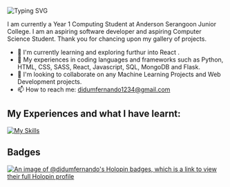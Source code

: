 ![Typing SVG](https://readme-typing-svg.demolab.com/?lines=I+am+Didum+Fernando!)
 
 I am currently a Year 1 Computing Student at Anderson Serangoon Junior College. I am an aspiring software developer and aspiring Computer Science Student. Thank you for chancing upon my gallery of projects.
 
 - 🌱  I'm currently learning and exploring furthur into React .
 - 🔭  My experiences in coding languages and frameworks such as Python, HTML, CSS, SASS, React, Javascript, SQL, MongoDB and Flask.
 - 👯  I'm looking to collaborate on any Machine Learning Projects and Web Development projects.
 - 📫  How to reach me: didumfernando1234@gmail.com



## My Experiences and what I have learnt:

[![My Skills](https://skillicons.dev/icons?i=js,html,css,bootstrap,figma,flask,linux,mongodb,ps,py,qt,react,redux,sass,sqlite,vite,ts)](https://skillicons.dev)

## Badges
[![An image of @didumfernando's Holopin badges, which is a link to view their full Holopin profile](https://holopin.me/didumfernando)](https://holopin.io/@didumfernando)




<!--
**didumfernando/didumfernando** is a ✨ _special_ ✨ repository because its `README.md` (this file) appears on your GitHub profile.

Here are some ideas to get you started:

- 🔭 I’m currently working on ...
- 🌱 I’m currently learning ...
- 👯 I’m looking to collaborate on ...
- 🤔 I’m looking for help with ...
- 💬 Ask me about ...
- 📫 How to reach me: ...
- 😄 Pronouns: ...
- ⚡ Fun fact: ...
-->
